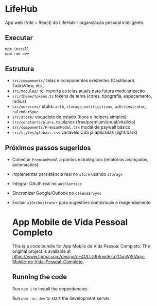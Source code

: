 # LifeHub

App web (Vite + React) do LifeHub – organização pessoal inteligente.

## Executar

```bash
npm install
npm run dev
```

## Estrutura

- `src/components/` telas e componentes existentes (Dashboard, TasksView, etc.)
- `src/modules/` re-exporta as telas atuais para futura modularização
- `src/theme/tokens.ts` tokens de tema (cores, tipografia, espaçamento, radius)
- `src/services/` stubs: `auth`, `storage`, `notifications`, `aiOrchestrator`, `calendarSync`
- `src/store/` esqueleto de estado (tipos e helpers simples)
- `src/constants/plans.ts` planos (free/premium/anual/vitalício)
- `src/components/PremiumModal.tsx` modal de paywall básico
- `src/styles/globals.css` variáveis CSS já aplicadas (light/dark)

## Próximos passos sugeridos

- Conectar `PremiumModal` a pontos estratégicos (relatórios avançados, automações)
- Implementar persistência real no `store` usando `storage`
- Integrar OAuth real no `authService`
- Sincronizar Google/Outlook no `calendarSync`
- Evoluir `aiOrchestrator` para sugestões contextuais e reagendamento

  # App Mobile de Vida Pessoal Completo

  This is a code bundle for App Mobile de Vida Pessoal Completo. The original project is available at https://www.figma.com/design/cF4OLLG6SrwdEzo2CvpWjS/App-Mobile-de-Vida-Pessoal-Completo.

  ## Running the code

  Run `npm i` to install the dependencies.

  Run `npm run dev` to start the development server.
  